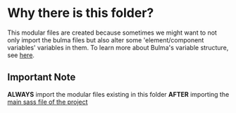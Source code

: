 # Why there is this folder?
This modular files are created because sometimes we might want to not only import the bulma files but also alter some 'element/component variables' variables in them. To learn more about Bulma's variable structure, see [here](https://bulma.io/documentation/customize/concepts/).

## Important Note
**ALWAYS** import the modular files existing in this folder **AFTER** importing the [main sass file of the project](../_main.sass)